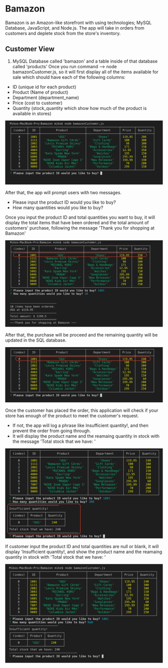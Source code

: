 # Bamazon
Bamazon is an Amazon-like storefront with using technologies; MySQL Database, JavaScript, and Node.js. The app will take in orders from customers and deplete stock from the store's inventory.
 
 ## Customer View

1. MySQL Database called 'bamazon' and a table inside of that database called 'products'
Once you run command --> node bamazonCustomer.js, so it will first display all of the items available for sale which should have each of the following columns:

* ID (unique id for each product)
* Product (Name of product)
* Department (department_name)
* Price (cost to customer)
* Quantity (stock_quantity which show how much of the product is available in stores)

![all products sale ](https://github.com/ptechasa/Bamazon/blob/master/screenshots/DisplayAllProducts.png?raw=true)

After that, the app will prompt users with two messages.
* Please input the product ID would you like to buy?
* How many quantities would you like to buy?

Once you input the product ID and total quantities you want to buy, it will display the total items that have been ordered and the total amount of customers' purchase, following the message 'Thank you for shopping at Bamazon'

![customer purchase](https://github.com/ptechasa/Bamazon/blob/master/screenshots/customerPurchase.png?raw=true)


After that, the purchase will be proceed and the remaining quantity will be updated in the SQL database.

![after purchase](https://github.com/ptechasa/Bamazon/blob/master/screenshots/afterCustomerPurchase.png?raw=true)

Once the customer has placed the order,  this application will check if your store has enough of the product to meet the customer's request.
* If not, the app will log a phrase like Insufficient quantity!, and then prevent the order from going through.
* It will display the product name and the reamaing quantity in stock with the message 'Total stock that we have: '

![Insufficient quantitty](https://github.com/ptechasa/Bamazon/blob/master/screenshots/insufficientQuantitty.png?raw=true)


If customer input the product ID and total quantities are null or blank, it will display 'Insufficient quantity!, and show the product name and the reamaing quantity in stock with 'Total stock that we have: '

![totalquantityisnull](https://github.com/ptechasa/Bamazon/blob/master/screenshots/total-quantity-is-null.png?raw=true)
